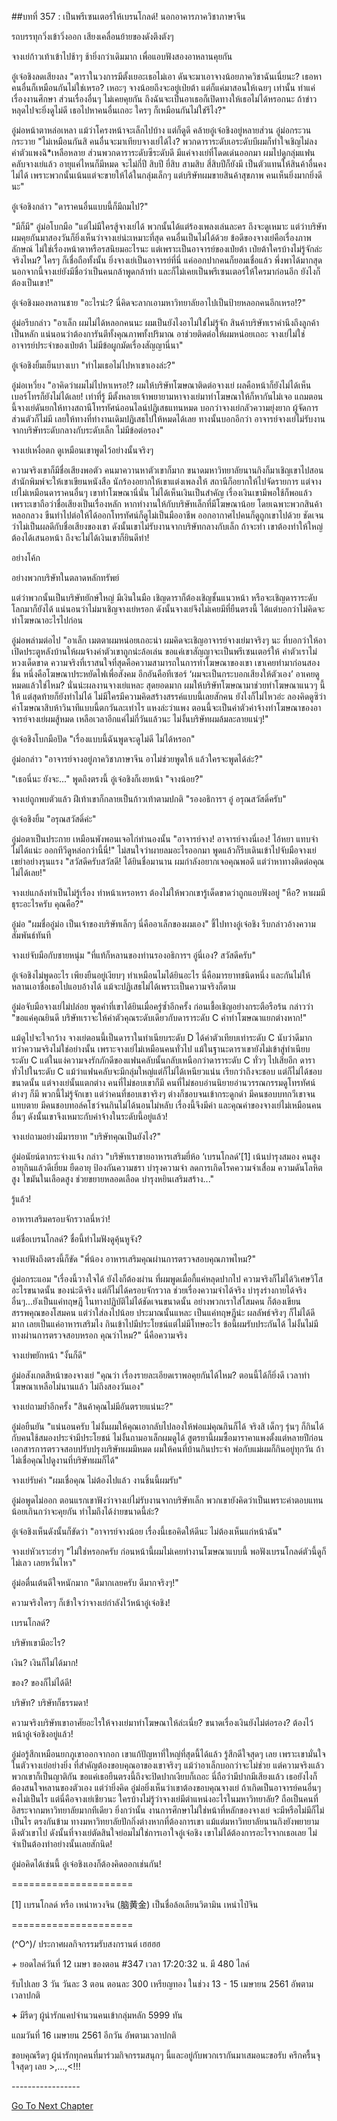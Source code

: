 ##บทที่ 357 : เป็นพรีเซนเตอร์ให้เบรนโกลด์!
นอกอาคารภาควิชาภาษาจีน

รถบรรทุกวิ่งเข้าวิ่งออก เสียงเคลื่อนย้ายของดังตึงตังๆ

จางเย่ก้าวเท้าเข้าไปช้าๆ ช้ายิ่งกว่าเดิมมาก เพื่อแอบฟังสองอาหลานคุยกัน

อู๋เจ๋อชิงลดเสียงลง "ดาราในวงการมีตั้งเยอะเธอไม่เอา ดันจะมาเอาจางน้อยภาควิชาฉันเนี่ยนะ? เธอหาคนอื่นก็เหมือนกันไม่ใช่เหรอ? เหอะๆ จางน้อยถึงจะอยู่เป่ยต้า แต่ก็แค่มาสอนให้เฉยๆ เท่านั้น ทำแค่เรื่องงานศึกษา ส่วนเรื่องอื่นๆ ไม่เคยคุยกัน ถึงฉันจะเป็นอาเธอก็เปิดทางให้เธอไม่ได้หรอกนะ ถ้าข่าวหลุดไปจะยิ่งดูไม่ดี เธอไปหาคนอื่นเถอะ ใครๆ ก็เหมือนกันไม่ใช่รึไง?"

อู๋ม่อหน้าตาหล่อเหลา แม้ว่าโครงหน้าจะเล็กไปบ้าง แต่ก็ดูดี คล้ายอู๋เจ๋อชิงอยู่หลายส่วน
อู๋ม่อกระวนกระวาย "ไม่เหมือนกันสิ คนอื่นจะมาเทียบจางเย่ได้ไง? พวกดาราระดับเอระดับบีผมก็ทำใจเชิญไม่ลง ค่าตัวแพงฉิ*เหลือหลาย ส่วนพวกดาราระดับซีระดับดี มีแค่จางเย่ที่โดดเด่นออกมา ผมไปดูกลุ่มแฟนคลับจางเย่แล้ว อายุแค่ไหนก็มีหมด จะไม่กี่ปี สิบปี ยี่สิบ สามสิบ สี่สิบปีก็ยังมี เป็นตัวแทนให้สินค้าอื่นคงไม่ได้ เพราะพวกนั้นเน้นแต่จะขายให้ได้ในกลุ่มเล็กๆ แต่บริษัทผมขายสินค้าสุขภาพ คนเห็นยิ่งมากยิ่งดีนะ"

อู๋เจ๋อชิงกล่าว "ดาราคนอื่นแบบนี้ก็มีถมไป?"

"มีก็มี" อู๋ม่อโบกมือ "แต่ไม่มีใครสู้จางเย่ได้ พวกนั้นได้แต่ร้องเพลงเล่นละคร ถึงจะดูเหมาะ แต่ว่าบริษัทผมคุยกันมาสองวันก็ยิ่งเห็นว่าจางเย่น่ะเหมาะที่สุด คนอื่นเป็นไม่ได้ด้วย ข้อดีของจางเย่คือเรื่องภาพลักษณ์ ไม่ใช่เรื่องหน้าตาหรือรสนิยมอะไรนะ แต่เพราะเป็นอาจารย์ของเป่ยต้า เป่ยต้าใครบ้างไม่รู้จักล่ะจริงไหม? ใครๆ ก็เชื่อถือทั้งนั้น ยิ่งจางเย่เป็นอาจารย์ที่นี่ แค่ออกปากคนก็ยอมเชื่อแล้ว พึ่งพาได้มากสุด นอกจากนี้จางเย่ยังมีชื่อว่าเป็นคนกล้าพูดกล้าทำ และก็ไม่เคยเป็นพรีเซนเตอร์ให้ใครมาก่อนอีก ยังไงก็ต้องเป็นเขา!"

อู๋เจ๋อชิงมองหลานชาย "อะไรน่ะ? นี่คิดจะลากเอามหาวิทยาลัยอาไปเป็นป้ายหลอกคนอีกเหรอ!?"

อู๋ม่อรีบกล่าว "อาเล็ก ผมไม่ได้หลอกคนนะ ผมเป็นยังไงอาไม่ใช่ไม่รู้จัก สินค้าบริษัทเราคำนึงถึงลูกค้าเป็นหลัก แน่นอนว่าต้องการันตีทั้งคุณภาพทั้งปริมาณ อาช่วยติดต่อให้ผมหน่อยเถอะ จางเย่ไม่ใช่อาจารย์ประจำของเป่ยต้า ไม่มีข้อผูกมัดเรื่องสัญญานี่นา"

อู๋เจ๋อชิงยิ้มเย็นบางเบา "ทำไมเธอไม่ไปหาเขาเองล่ะ?"

อู๋ม่อเหวี่ยง "อาคิดว่าผมไม่ไปหาเหรอ!? ผมให้บริษัทโฆษณาติดต่อจางเย่ ผลคือหน้าก็ยังไม่ได้เห็น เบอร์โทรก็ยังไม่ได้เลย! เท่าที่รู้ มีตั้งหลายเจ้าพยายามหาจางเย่มาทำโฆษณาให้ก็หากันไม่เจอ แถมตอนนี้จางเย่ดันยกให้ทางสถานีโทรทัศน์ออนไลน์ปฏิเสธแทนหมด บอกว่าจางเย่กลัวความยุ่งยาก ผู้จัดการส่วนตัวก็ไม่มี เลยให้ทางที่ทำงานเดิมปฏิเสธไปให้หมดได้เลย ทางนั้นบอกอีกว่า อาจารย์จางเย่ไม่รับงานจากบริษัทระดับกลางกับระดับเล็ก ไม่มีข้อต่อรอง"

จางเย่เหงื่อตก ดูเหมือนเขาพูดไว้อย่างนั้นจริงๆ

ความจริงเขาก็มีชื่อเสียงพอตัว คนมาควานหาตัวเขาก็มาก ขนาดมหาวิทยาลัยนานกิงก็มาเชิญเขาไปสอน สำนักพิมพ์จะให้เขาเขียนหนังสือ นักร้องอยากให้เขาแต่งเพลงให้ สถานีก็อยากให้ไปจัดรายการ แต่จางเย่ไม่เหมือนดาราคนอื่นๆ เขาทำโฆษณานี่นั่น ไม่ได้เห็นเงินเป็นสำคัญ เรื่องเงินเขามีพอใช้ก็พอแล้ว เพราะเขาถือว่าชื่อเสียงเป็นเรื่องหลัก หากทำงานให้กับบริษัทเล็กที่มีโฆษณาน้อย โดยเฉพาะพวกสินค้าหลอกลวง ขืนทำไปต่อให้ได้ออกโทรทัศน์ก็ดูไม่เป็นมืออาชีพ ออกอากาศไปคนก็ดูถูกเขาไปด้วย ชัดเจนว่าไม่เป็นผลดีกับชื่อเสียงของเขา ดังนั้นเขาไม่รับงานจากบริษัทกลางกับเล็ก ถ้าจะทำ เขาต้องทำให้ใหญ่ ต้องได้เสนอหน้า ถึงจะไม่ได้เงินเขาก็ยินดีทำ!

อย่างโค้ก

อย่างพวกบริษัทในตลาดหลักทรัพย์

แต่ว่าพวกนั้นเป็นบริษัทยักษ์ใหญ่ มีเงินในมือ เชิญดาราก็ต้องเชิญชั้นแนวหน้า หรือจะเชิญดาราระดับโลกมาก็ยังได้ แน่นอนว่าไม่มาเชิญจางเย่หรอก ดังนั้นจางเย่จึงไม่เคยมีที่ยืนตรงนี้ ได้แต่บอกว่าไม่คิดจะทำโฆษณาอะไรไปก่อน

อู๋ม่อพล่ามต่อไป "อาเล็ก เมตตาผมหน่อยเถอะน่า ผมคิดจะเชิญอาจารย์จางเย่มาจริงๆ นะ ที่บอกว่าให้อาเปิดประตูหลังบ้านให้ผมจ้างค่าตัวเขาถูกน่ะล้อเล่น ขอแค่เขาสัญญาจะเป็นพรีเซนเตอร์ให้ ค่าตัวเราไม่หวงเด็ดขาด ความจริงที่เราสนใจที่สุดคือความสามารถในการทำโฆษณาของเขา เขาเคยทำมาก่อนสองชิ้น หนึ่งคือโฆษณาประหยัดไฟเพื่อสังคม อีกอันคือทีเซอร์ ‘ผมจะเป็นกระบอกเสียงให้ตัวเอง’ อาเคยดูหมดแล้วใช่ไหม? นั่นน่ะผลงานจางเย่แหละ สุดยอดมาก ผมให้บริษัทโฆษณามาช่วยทำโฆษณาแนวๆ นี้ให้ แต่สุดท้ายก็ยังทำไม่ได้ ไม่มีใครมีความคิดสร้างสรรค์แบบนี้เลยสักคน ยังไงก็ไม่ไหวอ่ะ ลองคิดดูซิว่าค่าโฆษณาสิบห้าวินาทีแบบนี้ตกวันละเท่าไร แหงล่ะว่าแพง ตอนนี้จะเป็นค่าตัวค่าจ้างทำโฆษณาของอาจารย์จางเย่ผมสู้หมด เหลือเวลาอีกแค่ไม่กี่วันแล้วนะ ไม่งั้นบริษัทผมล้มละลายแน่ๆ!"

อู๋เจ๋อชิงโบกมือปัด "เรื่องแบบนี้ฉันพูดจะดูไม่ดี ไม่ได้หรอก"

อู๋ม่อกล่าว "อาจารย์จางอยู่ภาควิชาภาษาจีน อาไม่ช่วยพูดให้ แล้วใครจะพูดได้ล่ะ?"

"เธอนี่นะ ยังจะ..." พูดถึงตรงนี้ อู๋เจ๋อชิงก็เงยหน้า "จางน้อย?"

จางเย่ถูกพบตัวแล้ว ฝีเท้าเขาก็กลายเป็นก้าวเท้าตามปกติ "รองอธิการฯ อู๋ อรุณสวัสดิ์ครับ"

อู๋เจ๋อชิงยิ้ม "อรุณสวัสดิ์ค่ะ"

อู๋ม่อตาเป็นประกาย เหมือนพังพอนเจอไก่ทำนองนั้น "อาจารย์จาง! อาจารย์จางนี่เอง! ไอ้หยา แทบจำไม่ได้แน่ะ ออกทีวีดูหล่อกว่านี้นี่!" ไม่สนใจว่าผายลมอะไรออกมา พูดแล้วก็รีบเดินเข้าไปจับมือจางเย่เขย่าอย่างรุนแรง "สวัสดีครับสวัสดี! ได้ยินชื่อมานาน ผมกำลังอยากเจอคุณพอดี แต่ว่าหาทางติดต่อคุณไม่ได้เลย!"

จางเย่แกล้งทำเป็นไม่รู้เรื่อง ทำหน้าเหรอหรา ต้องไม่ให้พวกเขารู้เด็ดขาดว่าถูกแอบฟังอยู่ "หือ? หาผมมีธุระอะไรครับ คุณคือ?"

อู๋ม่อ "ผมชื่ออู๋ม่อ เป็นเจ้าของบริษัทเล็กๆ นี่คืออาเล็กของผมเอง" ชี้ไปทางอู๋เจ๋อชิง รีบกล่าวอ้างความสัมพันธ์ทันที

จางเย่จับมือกับชายหนุ่ม "ที่แท้ก็หลานของท่านรองอธิการฯ อู๋นี่เอง? สวัสดีครับ"

อู๋เจ๋อชิงไม่พูดอะไร เพียงยืนอยู่เงียบๆ ทำเหมือนไมได้ยินอะไร นี่คือมารยาทชนิดหนึ่ง และกันไม่ให้หลานเอาชื่อเธอไปแอบอ้างได้ แม้จะปฏิเสธไม่ได้เพราะเป็นความจริงก็ตาม

อู๋ม่อจับมือจางเย่ไม่ปล่อย พูดคำที่เขาได้ยินเมื่อครู่ซ้ำอีกครั้ง ก่อนเชื้อเชิญอย่างกระตือรือร้น กล่าวว่า "ขอแค่คุณยินดี บริษัทเราจะให้ค่าตัวคุณระดับเดียวกับดาราระดับ C ค่าทำโฆษณาแยกต่างหาก!"

แม้ดูไปจะใจกว้าง จางเย่ตอนนี้เป็นดาราในทำเนียบระดับ D ได้ค่าตัวเทียบเท่าระดับ C นับว่าดีมาก ทว่าความจริงไม่ใช่อย่างนั้น เพราะจางเย่ไม่เหมือนคนทั่วไป แม้ในฐานะดาราเขายังไม่เข้าสู่ทำเนียบระดับ C แต่ในแง่ความจงรักภักดีของแฟนคลับนั้นกลับเหนือกว่าดาราระดับ C ทั่วๆ ไปเสียอีก ดาราทั่วไปในระดับ C แม้ว่าแฟนคลับจะมีกลุ่มใหญ่แต่ก็ไม่ได้เหนียวแน่น เรียกว่าถึงจะชอบ แต่ก็ไม่ได้ชอบขนาดนั้น แต่จางเย่นั้นแตกต่าง คนที่ไม่ชอบเขาก็มี คนที่ไม่ชอบอ่านนิยายอ่านวรรณกรรมดูโทรทัศน์ต่างๆ ก็มี พวกนี้ไม่รู้จักเขา แต่ว่าคนที่ชอบเขาจริงๆ ต่างก็ชอบจนเข้ากระดูกดำ มีคนชอบบทกวีเขาจนแทบตาย มีคนชอบทอล์คโชว์จนกินไม่ได้นอนไม่หลับ เรื่องนี้จึงมีค่า และคุณค่าของจางเย่ไม่เหมือนคนอื่นๆ ดังนั้นเขาจึงเหมาะกับค่าจ้างในระดับนี้อยู่แล้ว!

จางเย่ถามอย่างมีมารยาท "บริษัทคุณเป็นยังไง?"

อู๋ม่อนัยน์ตากระจ่างแจ้ง กล่าว "บริษัทเราขายอาหารเสริมยี่ห้อ ‘เบรนโกลด์’[1] เน้นบำรุงสมอง คนสูงอายุกินแล้วดีเยี่ยม ยืดอายุ ป้องกันความชรา บำรุงความจำ ลดการเกิดโรคความจำเสื่อม ความดันโลหิตสูง ไขมันในเลือดสูง ช่วยขยายหลอดเลือด บำรุงหยินเสริมสร้าง..."

รู้แล้ว!

อาหารเสริมครอบจักรวาลนี่หว่า!

แต่ชื่อเบรนโกลด์? ชื่อนี้ทำไมฟังดูคุ้นหูจัง?

จางเย่ฟังถึงตรงนี้ก็ขัด "พี่น้อง อาหารเสริมคุณผ่านการตรวจสอบคุณภาพไหม?"

อู๋ม่อกระแอม "เรื่องนี้วางใจได้ ยังไงก็ต้องผ่าน ที่ผมพูดเมื่อกี้แค่หลุดปากไป ความจริงก็ไม่ได้วิเศษวิโสอะไรขนาดนั้น ของน่ะดีจริง แต่ก็ไม่ได้ครอบจักรวาล ช่วยเรื่องความจำได้จริง บำรุงร่างกายได้จริง อื่นๆ...ยังเป็นแค่ทฤษฎี ในทางปฏิบัติไม่ได้ชัดเจนขนาดนั้น อย่างพวกเราใส่โสมคน ก็ต้องเขียนสรรพคุณของโสมคน แต่ว่าใส่ลงไปน้อย ประมาณนั้นแหละ เป็นแค่ทฤษฎีน่ะ ผลลัพธ์จริงๆ ก็ไม่ได้ดีมาก เลยเป็นแค่อาหารเสริมไง กินเข้าไปมีประโยชน์แต่ไม่มีโทษอะไร ข้อนี้ผมรับประกันได้ ไม่งั้นไม่มีทางผ่านการตรวจสอบหรอก คุณว่าไหม?" นี่คือความจริง

จางเย่พยักหน้า "งั้นก็ดี"

อู๋ม่อสังเกตสีหน้าของจางเย่ "คุณว่า เรื่องรายละเอียดเราพอคุยกันได้ไหม? ตอนนี้ได้ก็ยิ่งดี เวลาทำโฆษณาเหลือไม่นานแล้ว ไม่ถึงสองวันเอง"

จางเย่ถามย้ำอีกครั้ง "สินค้าคุณไม่มีอันตรายแน่นะ?"

อู๋ม่อยืนยัน "แน่นอนครับ ไม่งั้นผมให้คุณเอากลับไปลองให้พ่อแม่คุณกินก็ได้ จริงสิ เด็กๆ รุ่นๆ ก็กินได้ กับคนใช้สมองประจำมีประโยชน์ ไม่งั้นถามอาเล็กผมดูได้ สูตรยานี้ผมซื้อมาราคาแพงตั้งแต่หลายปีก่อน เอกสารการตรวจสอบปรับปรุงบริษัทผมมีหมด ผมให้คนที่บ้านกินประจำ พ่อกับแม่ผมก็กินอยู่ทุกวัน ถ้าไม่เชื่อคุณไปดูงานที่บริษัทผมก็ได้"

จางเย่รับคำ "ผมเชื่อคุณ ไม่ต้องไปแล้ว งานชิ้นนี้ผมรับ"

อู๋ม่อพูดไม่ออก ตอนแรกเขาฟังว่าจางเย่ไม่รับงานจากบริษัทเล็ก พวกเขายังคิดว่าเป็นเพราะค่าตอบแทนน้อยเกินกว่าจะคุยกัน ทำไมถึงได้ง่ายขนาดนี้ล่ะ?

อู๋เจ๋อชิงเห็นดังนั้นก็ขัดว่า "อาจารย์จางน้อย เรื่องนี้เธอคิดให้ดีนะ ไม่ต้องเห็นแก่หน้าฉัน"

จางเย่หัวเราะฮ่าๆ "ไม่ใช่หรอกครับ ก่อนหน้านี้ผมไม่เคยทำงานโฆษณาแบบนี้ พอฟังเบรนโกลด์ตัวนี้ดูก็ไม่เลว เลยหวั่นไหว"

อู๋ม่อตื่นเต้นดีใจหนักมาก "ดีมากเลยครับ ดีมากจริงๆ!"

ความจริงใครๆ ก็เข้าใจว่าจางเย่กำลังไว้หน้าอู๋เจ๋อชิง!

เบรนโกลด์?

บริษัทเขามีอะไร?

เงิน? เงินก็ไม่ได้มาก!

ของ? ของก็ไม่ได้ดี!

บริษัท? บริษัทก็ธรรมดา!

ความจริงบริษัทเขาอาศัยอะไรให้จางเย่มาทำโฆษณาให้ล่ะเนี่ย? ขนาดเรื่องเงินยังไม่ต่อรอง? ต้องไว้หน้าอู๋เจ๋อชิงอยู่แล้ว!

อู๋ม่อรู้สึกเหมือนยกภูเขาออกจากอก เขาแก้ปัญหาที่ใหญ่ที่สุดนี้ได้แล้ว รู้สึกดีใจสุดๆ เลย เพราะเขามั่นใจในตัวจางเย่อย่างยิ่ง ที่สำคัญต้องขอบคุณอาของเขาจริงๆ แม้ว่าอาเล็กบอกว่าจะไม่ช่วย แต่ความจริงแล้วพวกเขาก็เป็นญาติกัน ขอแค่เธอยืนตรงนี้ถึงจะปิดปากเงียบก็เถอะ นี่ถือว่ามีปากมีเสียงแล้ว เธอยังไงก็ต้องสนใจหลานของตัวเอง แต่ว่ายิ่งคิด อู๋ม่อยิ่งเห็นว่าเขาต้องขอบคุณจางเย่ ถ้าเกิดเป็นอาจารย์คนอื่นๆ คงไม่เป็นไร แต่นี่คือจางเย่เชียวนะ ใครบ้างไม่รู้ว่าจางเย่มีตำแหน่งอะไรในมหาวิทยาลัย? ถือเป็นคนที่อิสระจากมหาวิทยาลัยมากทีเดียว ยิ่งกว่านั้น งานการศึกษาไม่ใช่หน้าที่หลักของจางเย่ จะมีหรือไม่มีก็ไม่เป็นไร ตรงกันข้าม ทางมหาวิทยาลัยปักกิ่งต่างหากที่ต้องการเขา แม้แต่มหาวิทยาลัยนานกิงยังพยายามดึงตัวเขาไป ดังนั้นที่จางเย่ตัดสินใจย่อมไม่ใช่การเอาใจอู๋เจ๋อชิง เขาไม่ได้ต้องการอะไรจากเธอเลย ไม่จำเป็นต้องทำอย่างนั้นเลยสักนิด!

อู๋ม่อคิดได้เช่นนี้ อู๋เจ๋อชิงเองก็ต้องคิดออกเช่นกัน!

=====================

[1] เบรนโกลด์ หรือ เหน่าหวงจิน (脑黄金) เป็นชื่อล้อเลียนวิตามิน เหน่าไป๋จิน

=====================

\(^O^)/ ประกาศผลกิจกรรมรับสงกรานต์ เฮฮฮฮ

*+* ยอดไลค์วันที่ 12 เมษา ของตอน #347 เวลา 17:20:32 น. มี 480 ไลค์

รับไปเลย 3 วัน วันละ 3 ตอน ตอนละ 300 เหรียญทอง ในช่วง 13 - 15 เมษายน 2561 อัพตามเวลาปกติ

**+** มีรีดๆ ผู้น่ารักแคปจำนวนคนเข้ากลุ่มหลัก 5999 ทัน

แถมวันที่ 16 เมษายน 2561 อีกวัน อัพตามเวลาปกติ

ขอบคุณรีดๆ ผู้น่ารักทุกคนที่มาร่วมกิจกรรมสนุกๆ นี้และอยู่กับพวกเรากันมาเสมอนะขอรับ ครึกครื้นจุใจสุดๆ เลย >,...,<!!!

*-*-*-*-*-*-*-*-*-*-*-*-*-*-*-*-*-*



[Go To Next Chapter]( ./58.md)